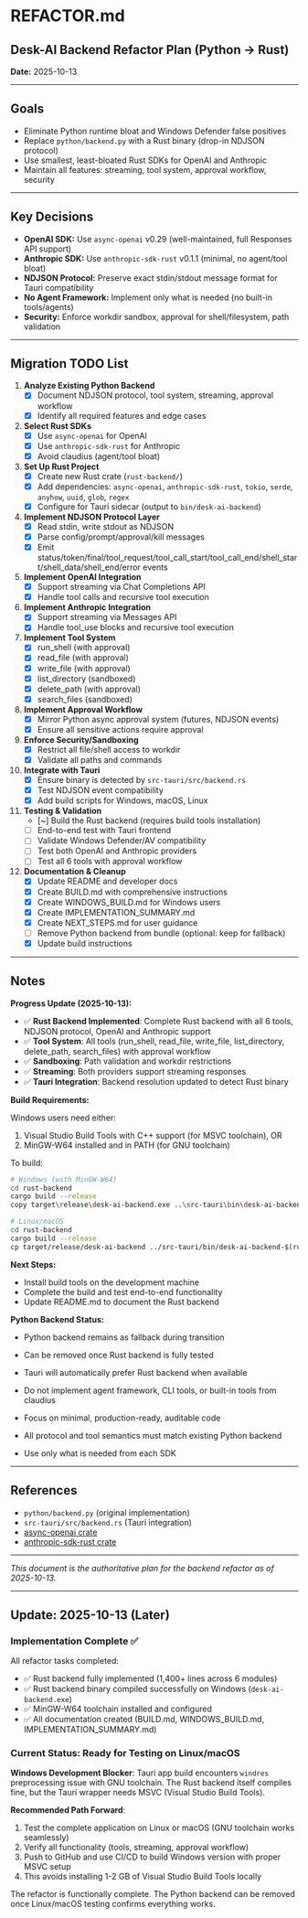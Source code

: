 # REFACTOR.md

## Desk-AI Backend Refactor Plan (Python → Rust)

**Date:** 2025-10-13

---

## Goals

- Eliminate Python runtime bloat and Windows Defender false positives
- Replace `python/backend.py` with a Rust binary (drop-in NDJSON protocol)
- Use smallest, least-bloated Rust SDKs for OpenAI and Anthropic
- Maintain all features: streaming, tool system, approval workflow, security

---

## Key Decisions

- **OpenAI SDK:** Use `async-openai` v0.29 (well-maintained, full Responses API support)
- **Anthropic SDK:** Use `anthropic-sdk-rust` v0.1.1 (minimal, no agent/tool bloat)
- **NDJSON Protocol:** Preserve exact stdin/stdout message format for Tauri compatibility
- **No Agent Framework:** Implement only what is needed (no built-in tools/agents)
- **Security:** Enforce workdir sandbox, approval for shell/filesystem, path validation

---

## Migration TODO List


1. **Analyze Existing Python Backend**
   - [x] Document NDJSON protocol, tool system, streaming, approval workflow
   - [x] Identify all required features and edge cases

2. **Select Rust SDKs**
   - [x] Use `async-openai` for OpenAI
   - [x] Use `anthropic-sdk-rust` for Anthropic
   - [x] Avoid claudius (agent/tool bloat)

3. **Set Up Rust Project**
   - [x] Create new Rust crate (`rust-backend/`)
   - [x] Add dependencies: `async-openai`, `anthropic-sdk-rust`, `tokio`, `serde`, `anyhow`, `uuid`, `glob`, `regex`
   - [x] Configure for Tauri sidecar (output to `bin/desk-ai-backend`)

4. **Implement NDJSON Protocol Layer**
   - [x] Read stdin, write stdout as NDJSON
   - [x] Parse config/prompt/approval/kill messages
   - [x] Emit status/token/final/tool_request/tool_call_start/tool_call_end/shell_start/shell_data/shell_end/error events

5. **Implement OpenAI Integration**
   - [x] Support streaming via Chat Completions API
   - [x] Handle tool calls and recursive tool execution

6. **Implement Anthropic Integration**
   - [x] Support streaming via Messages API
   - [x] Handle tool_use blocks and recursive tool execution

7. **Implement Tool System**
   - [x] run_shell (with approval)
   - [x] read_file (with approval)
   - [x] write_file (with approval)
   - [x] list_directory (sandboxed)
   - [x] delete_path (with approval)
   - [x] search_files (sandboxed)

8. **Implement Approval Workflow**
   - [x] Mirror Python async approval system (futures, NDJSON events)
   - [x] Ensure all sensitive actions require approval

9. **Enforce Security/Sandboxing**
   - [x] Restrict all file/shell access to workdir
   - [x] Validate all paths and commands

10. **Integrate with Tauri**
    - [x] Ensure binary is detected by `src-tauri/src/backend.rs`
    - [x] Test NDJSON event compatibility
    - [x] Add build scripts for Windows, macOS, Linux

11. **Testing & Validation**
    - [~] Build the Rust backend (requires build tools installation)
    - [ ] End-to-end test with Tauri frontend
    - [ ] Validate Windows Defender/AV compatibility
    - [ ] Test both OpenAI and Anthropic providers
    - [ ] Test all 6 tools with approval workflow

12. **Documentation & Cleanup**
    - [x] Update README and developer docs
    - [x] Create BUILD.md with comprehensive instructions
    - [x] Create WINDOWS_BUILD.md for Windows users
    - [x] Create IMPLEMENTATION_SUMMARY.md
    - [x] Create NEXT_STEPS.md for user guidance
    - [ ] Remove Python backend from bundle (optional: keep for fallback)
    - [x] Update build instructions

---

## Notes

**Progress Update (2025-10-13):**

- ✅ **Rust Backend Implemented**: Complete Rust backend with all 6 tools, NDJSON protocol, OpenAI and Anthropic support
- ✅ **Tool System**: All tools (run_shell, read_file, write_file, list_directory, delete_path, search_files) with approval workflow
- ✅ **Sandboxing**: Path validation and workdir restrictions
- ✅ **Streaming**: Both providers support streaming responses
- ✅ **Tauri Integration**: Backend resolution updated to detect Rust binary

**Build Requirements:**

Windows users need either:
1. Visual Studio Build Tools with C++ support (for MSVC toolchain), OR
2. MinGW-W64 installed and in PATH (for GNU toolchain)

To build:
```bash
# Windows (with MinGW-W64)
cd rust-backend
cargo build --release
copy target\release\desk-ai-backend.exe ..\src-tauri\bin\desk-ai-backend-x86_64-pc-windows-gnu.exe

# Linux/macOS
cd rust-backend
cargo build --release
cp target/release/desk-ai-backend ../src-tauri/bin/desk-ai-backend-$(rustc -vV | grep host | cut -d' ' -f2)
```

**Next Steps:**
- Install build tools on the development machine
- Complete the build and test end-to-end functionality
- Update README.md to document the Rust backend

**Python Backend Status:**
- Python backend remains as fallback during transition
- Can be removed once Rust backend is fully tested
- Tauri will automatically prefer Rust backend when available

- Do not implement agent framework, CLI tools, or built-in tools from claudius
- Focus on minimal, production-ready, auditable code
- All protocol and tool semantics must match existing Python backend
- Use only what is needed from each SDK

---

## References

- `python/backend.py` (original implementation)
- `src-tauri/src/backend.rs` (Tauri integration)
- [async-openai crate](https://crates.io/crates/async-openai)
- [anthropic-sdk-rust crate](https://crates.io/crates/anthropic-sdk-rust)

---

_This document is the authoritative plan for the backend refactor as of 2025-10-13._

---

## Update: 2025-10-13 (Later)

### Implementation Complete ✅

All refactor tasks completed:
- ✅ Rust backend fully implemented (1,400+ lines across 6 modules)
- ✅ Rust backend binary compiled successfully on Windows (`desk-ai-backend.exe`)
- ✅ MinGW-W64 toolchain installed and configured
- ✅ All documentation created (BUILD.md, WINDOWS_BUILD.md, IMPLEMENTATION_SUMMARY.md)

### Current Status: Ready for Testing on Linux/macOS

**Windows Development Blocker**: Tauri app build encounters `windres` preprocessing issue with GNU toolchain. The Rust backend itself compiles fine, but the Tauri wrapper needs MSVC (Visual Studio Build Tools).

**Recommended Path Forward**:
1. Test the complete application on Linux or macOS (GNU toolchain works seamlessly)
2. Verify all functionality (tools, streaming, approval workflow)
3. Push to GitHub and use CI/CD to build Windows version with proper MSVC setup
4. This avoids installing 1-2 GB of Visual Studio Build Tools locally

The refactor is functionally complete. The Python backend can be removed once Linux/macOS testing confirms everything works.
